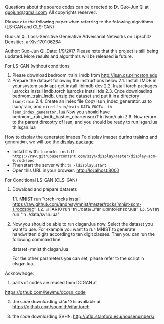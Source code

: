 Questions about the source codes can be directed to Dr. Guo-Jun Qi at guojunq@gmail.com.  All copyrights reserved.

Please cite the following paper when referring to the following algorithms (LS-GAN and CLS-GAN)

Guo-Jn Qi. Loss-Sensitive Generative Adversarial Networks on Lipschitz Densities. arXiv:1701.06264 


Author: Guo-Jun Qi, Date: 1/9/2017
Please note that this project is still being updated.  More results and algorithms will be released in future.

For LS-GAN (without conditions)
1. Please download bedroom_train_lmdb from http://lsun.cs.princeton.edu 
2. Prepare the dataset following the instructions below
   2.1. Install LMDB in your system
   	sudo apt-get install liblmdb-dev
   2.2. Install torch packages
   	luarocks install lmdb.torch
	luarocks install tds
   2.3. Once downloading bedroom_train_lmdb, unzip the dataset and put it in a directory `lsun/train`
   2.4. Create an index file 
	Copy lsun_index_generator.lua to lsun/train, and run
	`cd lsun/train
	DATA_ROOT=. th lsun_index_generator.lua`
	Now you should have bedroom_train_lmdb_hashes_chartensor.t7 in lsun/train
   2.5. Now return to the parent direcotry of lsun, and you should be ready to run lsgan.lua
   	th lsgan.lua
	
How to display the generated images
To display images during training and generation, we will use the [display package](https://github.com/szym/display).

- Install it with: `luarocks install https://raw.githubusercontent.com/szym/display/master/display-scm-0.rockspec`
- Then start the server with: `th -ldisplay.start`
- Open this URL in your browser: [http://localhost:8000](http://localhost:8000)

For Conditional LS-GAN (CLS-GAN)
1. Download and prepare datasets

   1.1. MNIST
         run "torch-rocks install https://raw.github.com/andresy/mnist/master/rocks/mnist-scm-1.rockspec"
   1.2. CIFAR10
	 run "th ./data/Cifar10bintoTensor.lua" 
   1.3. SVHN
	 run "th ./data/svhn.lua"

2. Now you should be able to run clsgan.lua now. Select the dataset you want to use.  For example you want to run MNIST to generate handwritten digits according to ten digit classes. Then you can run the following command line

	dataset=mnist th clsgan.lua

   For the other parameters you can set, please refer to the script in clsgan.lua.



Acknowledge: 

1. parts of codes are reused from DCGAN at 

https://github.com/Newmu/dcgan_code

2. the code downloading cifar10 is available at https://github.com/soumith/cifar.torch

3. the code downloading SVHN: http://ufldl.stanford.edu/housenumbers/ 




